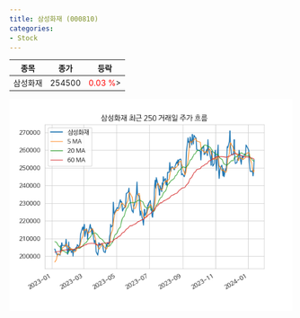 ```yaml
---
title: 삼성화재 (000810)
categories:
- Stock
---
```


|종목|종가|등락|
|----|----|----|
|삼성화재|254500|<span style="color: red">0.03 %</span>>|

<!-- more -->

![000810](/assets/images/stock/000810.png)